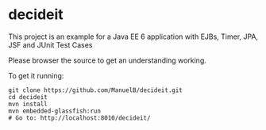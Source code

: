 # decideit
This project is an example for a Java EE 6 application with EJBs, Timer, JPA, JSF and JUnit Test Cases

Please browser the source to get an understanding working.

To get it running:

```
git clone https://github.com/ManuelB/decideit.git
cd decideit
mvn install
mvn embedded-glassfish:run
# Go to: http://localhost:8010/decideit/
```
